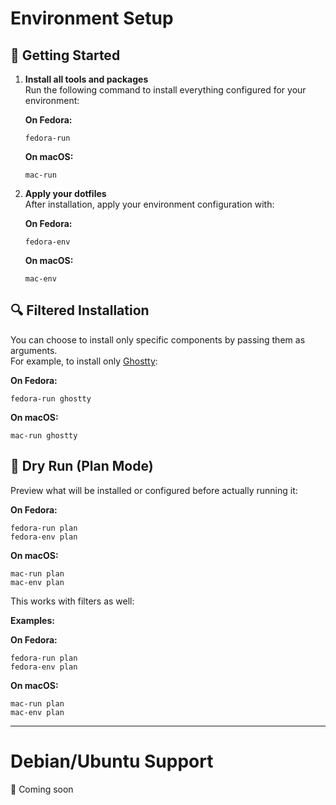 # Environment Setup

## 🚀 Getting Started

1. **Install all tools and packages**  
   Run the following command to install everything configured for your environment:

   **On Fedora:**
   ```
   fedora-run
   ```

   **On macOS:**
   ```
   mac-run
   ```

2. **Apply your dotfiles**  
   After installation, apply your environment configuration with:

   **On Fedora:**
   ```
   fedora-env
   ```

   **On macOS:**
   ```
   mac-env
   ```

## 🔍 Filtered Installation

You can choose to install only specific components by passing them as arguments.  
For example, to install only [Ghostty](https://ghostty.io/):

**On Fedora:**
```
fedora-run ghostty
```

**On macOS:**
```
mac-run ghostty
```

## 🧪 Dry Run (Plan Mode)

Preview what will be installed or configured before actually running it:

**On Fedora:**
```
fedora-run plan
fedora-env plan
```

**On macOS:**
```
mac-run plan
mac-env plan
```

This works with filters as well:

**Examples:**

**On Fedora:**
```
fedora-run plan
fedora-env plan
```

**On macOS:**
```
mac-run plan
mac-env plan
```

---

# Debian/Ubuntu Support

🚧 Coming soon

